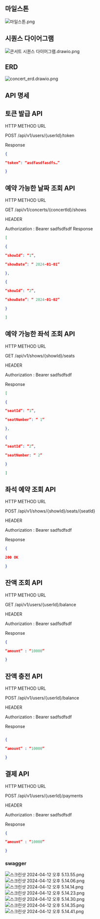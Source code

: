 ## 마일스톤
![마일스톤.png](..%2F%EB%A7%88%EC%9D%BC%EC%8A%A4%ED%86%A4.png)

## 시퀀스 다이어그램
![콘서트 시퀀스 다이어그램.drawio.png](..%2F%EC%BD%98%EC%84%9C%ED%8A%B8%20%EC%8B%9C%ED%80%80%EC%8A%A4%20%EB%8B%A4%EC%9D%B4%EC%96%B4%EA%B7%B8%EB%9E%A8.drawio.png)


## ERD
![concert_erd.drawio.png](..%2Fconcert_erd.drawio.png)

## API 명세

## 토큰 발급 API

HTTP METHOD  URL

POST /api/v1/users/{userId}/token

Response
``` json
{

“token”: “asdfasdfasdfs…”

}
``` 

## 예약 가능한 날짜 조회 API

HTTP METHOD  URL

GET /api/v1/concerts/{concertId}/shows

HEADER

Authorization : Bearer sadfsdfsdf
Response
``` json
[

{

“showId”: “1”,

“showDate”: “ 2024-01-01”

},

{

“showId”: “2”,

“showDate”: “ 2024-01-02”

}

]
```
## 예약 가능한 좌석 조회 API

HTTP METHOD  URL

GET /api/v1/shows/{showId}/seats

HEADER

Authorization : Bearer sadfsdfsdf

Response
``` json
[

{

“seatId”: “1”,

“seatNumber”: “ 1”

},

{

“seatId”: “2”,

“seatNumber: “ 2”

}

]
```
## 좌석 예약 조회 API

HTTP METHOD  URL

POST /api/v1/shows/{showId}/seats/{seatId}

HEADER

Authorization : Bearer sadfsdfsdf

Response
``` json
{

200 OK

}
```

## 잔액 조회 API

HTTP METHOD  URL

GET /api/v1/users/{userId}/balance

HEADER

Authorization : Bearer sadfsdfsdf

Response
``` json
{

“amount” : “10000”

}
```
## 잔액 충전 API

HTTP METHOD  URL

POST /api/v1/users/{userId}/balance

HEADER

Authorization : Bearer sadfsdfsdf

Response
``` json

{

“amount” : “10000”

}
```
## 결제  API

HTTP METHOD  URL

POST /api/v1/users/{userId}/payments

HEADER

Authorization : Bearer sadfsdfsdf

Response
``` json
{

“amount” : “10000”

}
```


### swagger

![스크린샷 2024-04-12 오후 5.13.55.png](%EC%8A%A4%ED%81%AC%EB%A6%B0%EC%83%B7%202024-04-12%20%EC%98%A4%ED%9B%84%205.13.55.png)
![스크린샷 2024-04-12 오후 5.14.06.png](%EC%8A%A4%ED%81%AC%EB%A6%B0%EC%83%B7%202024-04-12%20%EC%98%A4%ED%9B%84%205.14.06.png)
![스크린샷 2024-04-12 오후 5.14.14.png](%EC%8A%A4%ED%81%AC%EB%A6%B0%EC%83%B7%202024-04-12%20%EC%98%A4%ED%9B%84%205.14.14.png)
![스크린샷 2024-04-12 오후 5.14.23.png](%EC%8A%A4%ED%81%AC%EB%A6%B0%EC%83%B7%202024-04-12%20%EC%98%A4%ED%9B%84%205.14.23.png)
![스크린샷 2024-04-12 오후 5.14.30.png](%EC%8A%A4%ED%81%AC%EB%A6%B0%EC%83%B7%202024-04-12%20%EC%98%A4%ED%9B%84%205.14.30.png)
![스크린샷 2024-04-12 오후 5.14.35.png](%EC%8A%A4%ED%81%AC%EB%A6%B0%EC%83%B7%202024-04-12%20%EC%98%A4%ED%9B%84%205.14.35.png)
![스크린샷 2024-04-12 오후 5.14.41.png](%EC%8A%A4%ED%81%AC%EB%A6%B0%EC%83%B7%202024-04-12%20%EC%98%A4%ED%9B%84%205.14.41.png)